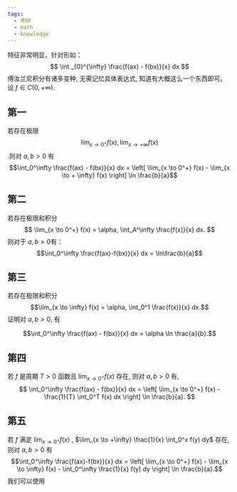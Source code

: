 ```yaml
---
tags:
  - 考研
  - math
  - knowledge
---
```

特征非常明显，针对形如：
$$
\int _{0}^{\infty} \frac{f(ax) - f(bx)}{x} dx 
$$
傅汝兰尼积分有诸多变种, 无需记忆具体表达式, 知道有大概这么一个东西即可。
设 $f \in C(0, + \infty)$.
## 第一

若存在极限 
$$\lim_{x \to 0^+} f(x), \lim_{x \to + \infty} f(x)$$.则对 $a, b > 0$ 有
   $$\int_0^\infty \frac{f(ax) - f(bx)}{x} dx = \left[ \lim_{x \to 0^+} f(x) - \lim_{x \to + \infty} f(x) \right] \ln \frac{b}{a}$$
## 第二

若存在极限和积分
$$
\lim_{x \to 0^+} f(x) = \alpha, \int_A^\infty \frac{f(x)}{x} dx.
$$
则对于 $a,b > 0$有：
$$\int_0^\infty \frac{f(ax)-f(bx)}{x} dx = \ln\frac{b}{a}$$
## 第三
若存在极限和积分
$$\lim_{x \to \infty} f(x) = \alpha, \int_0^1 \frac{f(x)}{x} dx.$$
证明对 $a, b > 0$, 有

$$\int_0^\infty \frac{f(ax) - f(bx)}{x} dx = \alpha \ln \frac{a}{b}.$$
## 第四
若 $f$ 是周期 $T > 0$ 函‌数且 $\lim_{x \to 0^+} f(x)$ 存在, 则对 $a, b > 0$ 有,
$$
\int_0^\infty \frac{f(ax) - f(bx)}{x} dx = \left[ \lim_{x \to 0^+} f(x) - \frac{1}{T} \int_0^T f(x) dx \right] \ln \frac{b}{a}.
$$
## 第五
若 $f$ 满足 $\lim_{x \to 0^+} f(x)$ , $\lim_{x \to +\infty} \frac{1}{x} \int_0^x f(y) dy$ 存在, 则对 $a, b > 0$ 有
$$\int_0^\infty \frac{f(ax)-f(bx)}{x} dx = \left[ \lim_{x \to 0^+} f(x) - \lim_{x \to \infty} f(x) - \int_0^\infty \frac{1}{x} f(y) dy \right] \ln \frac{b}{a}.$$
我们可以使用